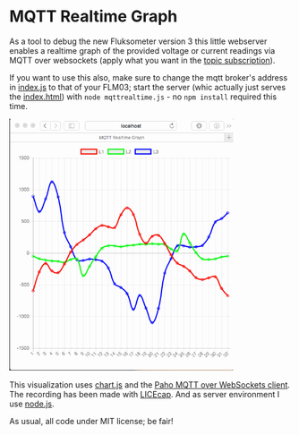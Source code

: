 # MQTT Realtime Graph
As a tool to debug the new Fluksometer version 3 this little webserver enables a realtime graph of the provided voltage or current readings via MQTT over websockets (apply what you want in the [topic subscription](index.js#L34)).

If you want to use this also, make sure to change the mqtt broker's address in [index.js](index.js#L14) to that of your FLM03; start the server (whic actually just serves the [index.html](index.html)) with ```node mqttrealtime.js``` - no ```npm install``` required this time.

<img src="images/FLM03_currents.gif" width=400px>

This visualization uses [chart.js](http://www.chartjs.org/) and the [Paho MQTT over WebSockets client](https://eclipse.org/paho/clients/js/). The recording has been made with [LICEcap](http://www.cockos.com/licecap/). And as server environment I use [node.js](https://nodejs.org).

As usual, all code under MIT license; be fair!